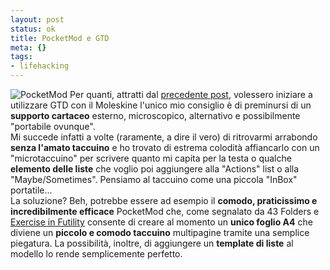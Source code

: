 ```yaml
--- 
layout: post
status: ok
title: PocketMod e GTD
meta: {}
tags: 
- lifehacking
---
```

![PocketMod](http://fast.mgpf.it/200509082.jpg)
Per quanti, attratti dal [precedente post](http://www.lastknight.com/2005/09/07/introduzione-a-gtd-getting-things-done/), volessero iniziare a utilizzare GTD con il Moleskine l'unico mio consiglio è di preminursi di un **supporto cartaceo** esterno, microscopico, alternativo e possibilmente "portabile ovunque".  
Mi succede infatti a volte (raramente, a dire il vero) di ritrovarmi arrabondo **senza l'amato taccuino** e ho trovato di estrema colodità affiancarlo con un "microtaccuino" per scrivere quanto mi capita per la testa o qualche **elemento delle liste** che voglio poi aggiungere alla "Actions" list o alla "Maybe/Sometimes".  Pensiamo al taccuino come una piccola "InBox" portatile...  
La soluzione? Beh, potrebbe essere ad esempio il **comodo, praticissimo e incredibilmente efficace** PocketMod che, come segnalato da 43 Folders e  [Exercise in Futility](http://www.justinlilly.com/2005/09/06/pocketmod-moleskine-supplicant/)  consente di creare al momento un **unico foglio A4** che diviene un **piccolo e comodo taccuino** multipagine tramite una semplice piegatura. La possibilità, inoltre, di aggiungere un **template di liste** al modello lo rende semplicemente perfetto. 
